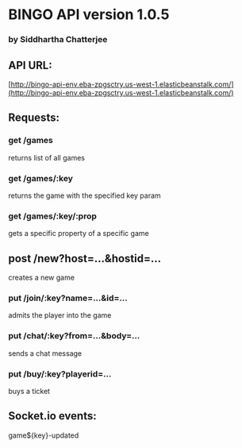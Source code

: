 # BINGO API version 1.0.5
### by Siddhartha Chatterjee

## API URL:
[http://bingo-api-env.eba-zpgsctry.us-west-1.elasticbeanstalk.com/](http://bingo-api-env.eba-zpgsctry.us-west-1.elasticbeanstalk.com/)

## Requests:
### get /games
returns list of all games
### get /games/:key
returns the game with the specified key param
### get /games/:key/:prop
gets a specific property of a specific game
## post /new?host=...&hostid=...
creates a new game
### put /join/:key?name=...&id=...
admits the player into the game
### put /chat/:key?from=...&body=...
sends a chat message
### put /buy/:key?playerid=...
buys a ticket

## Socket.io events:
game${key}-updated